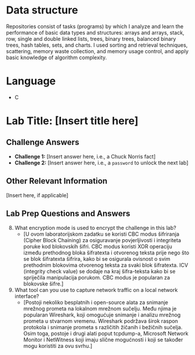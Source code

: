 # Data structure

Repositories consist of tasks (programs) by which I analyze and learn the performance of basic data types and structures: arrays and arrays, stack, row, single and double linked lists, trees, binary trees, balanced binary trees, hash tables, sets, and charts. I used sorting and retrieval techniques, scattering, memory waste collection, and memory usage control, and apply basic knowledge of algorithm complexity.

# Language
- C


# Lab Title: [Insert title here]

## Challenge Answers

- **Challenge 1:** [Insert answer here, i.e., a Chuck Norris fact]
- **Challenge 2:** [Insert answer here, i.e., a `password` to unlock the next lab]

## Other Relevant Information

[Insert here, if applicable]
  
## Lab Prep Questions and Answers

8. What encryption mode is used to encrypt the challenge in this lab?
    - [U ovom laboratorijskom zadatku se koristi CBC modus šifriranja (Cipher Block Chaining) za osiguravanje povjerljivosti i integriteta poruke kod blokovskih šifri. CBC modus koristi XOR operaciju između prethodnog bloka šifratexta i otvorenog teksta prije nego što se blok šifratexta šifrira, kako bi se osigurala ovisnost o svim prethodnim blokovima otvorenog teksta za svaki blok šifratexta. ICV (integrity check value) se dodaje na kraj šifra-teksta kako bi se spriječila manipulacija porukom. CBC modus je popularan za blokovske šifre.]
9. What tool can you use to capture network traffic on a local network interface?
    - [Postoji nekoliko besplatnih i open-source alata za snimanje mrežnog prometa na lokalnom mrežnom sučelju. Među njima je popularan Wireshark, koji omogućuje snimanje i analizu mrežnog prometa u stvarnom vremenu. Wireshark podržava širok raspon protokola i snimanje prometa s različitih žičanih i bežičnih sučelja. Osim toga, postoje i drugi alati poput tcpdump-a, Microsoft Network Monitor i NetWitness koji imaju slične mogućnosti i koji se također mogu koristiti za ovu svrhu.]




